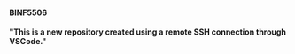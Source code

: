 #### BINF5506

**"This is a new repository created using a remote SSH connection through VSCode."**
